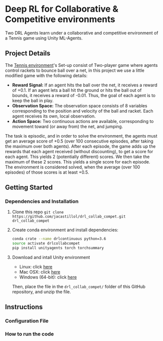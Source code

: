 # Deep RL for Collaborative & Competitive environments
Two DRL Agents learn under a collaborative and competitive environment of a Tennis game using Unity ML-Agents.

## Project Details
The [Tennis environment](https://github.com/Unity-Technologies/ml-agents/blob/master/docs/Learning-Environment-Examples.md#tennis)'s Set-up consist of Two-player game where agents control rackets to bounce ball over a net, in this project we use a little modified game with the following details:

* __Reward Signal:__ If an agent hits the ball over the net, it receives a reward of +0.1. If an agent lets a ball hit the ground or hits the ball out of bounds, it receives a reward of -0.01. Thus, the goal of each agent is to keep the ball in play.
* __Observation Space:__ The observation space consists of 8 variables corresponding to the position and velocity of the ball and racket. Each agent receives its own, local observation.
* __Action Space:__ Two continuous actions are available, corresponding to movement toward (or away from) the net, and jumping.

The task is episodic, and in order to solve the environment, the agents must get an average score of +0.5 (over 100 consecutive episodes, after taking the maximum over both agents). After each episode, the game adds up the rewards that each agent received (without discounting), to get a score for each agent. This yields 2 (potentially different) scores. We then take the maximum of these 2 scores. This yields a single score for each episode. The environment is considered solved, when the average (over 100 episodes) of those scores is at least +0.5.

## Getting Started
### Dependencies and Installation
1. Clone this repo `git clone https://github.com/jacastillol/drl_collab_compet.git drl_collab_compet`
1. Create conda environment and install dependencies:
    ```bash
    conda crate --name drlcontinuous python=3.6
    source activate drlcollabcompet
    pip install unityagents torch torchsummary
    ```
1. Download and intall Unity environment
    * Linux: click [here](https://s3-us-west-1.amazonaws.com/udacity-drlnd/P3/Tennis/Tennis_Linux.zip)
    * Mac OSX: click [here](https://s3-us-west-1.amazonaws.com/udacity-drlnd/P3/Tennis/Tennis.app.zip)
    * Windows (64-bit): click [here](https://s3-us-west-1.amazonaws.com/udacity-drlnd/P3/Tennis/Tennis_Windows_x86_64.zip)
    
    Then, place the file in the `drl_collab_compet/` folder of this GitHub repository, and unzip the file.

## Instructions
### Configuration File

### How to run the code
